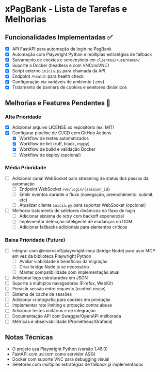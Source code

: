 # xPagBank - Lista de Tarefas e Melhorias

## Funcionalidades Implementadas ✅
- [x] API FastAPI para automação de login no PagBank
- [x] Automação com Playwright Python e múltiplas estratégias de fallback
- [x] Salvamento de cookies e screenshots em `clientes/<username>/`
- [x] Suporte a Docker (headless e com VNC/noVNC)
- [x] Script externo `inicia.py` para chamada da API
- [x] Endpoint `/health` para health check
- [x] Configuração via variáveis de ambiente (.env)
- [x] Tratamento de banners de cookies e seletores dinâmicos

## Melhorias e Features Pendentes 🚧

### Alta Prioridade
- [x] Adicionar arquivo LICENSE ao repositório (ex: MIT)
- [x] Configurar pipeline de CI/CD com GitHub Actions
  - [x] Workflow de testes automatizados
  - [x] Workflow de lint (ruff, black, mypy)
  - [x] Workflow de build e validação Docker
  - [ ] Workflow de deploy (opcional)

### Média Prioridade
- [ ] Adicionar canal WebSocket para streaming de status dos passos da automação
  - [ ] Endpoint WebSocket `/ws/login/{session_id}`
  - [ ] Emitir eventos durante o fluxo (navegação, preenchimento, submit, etc)
  - [ ] Atualizar cliente `inicia.py` para suportar WebSocket (opcional)
- [ ] Melhorar tratamento de seletores dinâmicos no fluxo de login
  - [ ] Adicionar sistema de retry com backoff exponencial
  - [ ] Implementar detecção inteligente de mudanças no DOM
  - [ ] Adicionar fallbacks adicionais para elementos críticos

### Baixa Prioridade (Future)
- [ ] Integrar com @microsoft/playwright-mcp (bridge Node) para usar MCP em vez da biblioteca Playwright Python
  - [ ] Avaliar viabilidade e benefícios da migração
  - [ ] Criar bridge Node.js se necessário
  - [ ] Manter compatibilidade com implementação atual
- [ ] Adicionar logs estruturados em JSON
- [ ] Suporte a múltiplos navegadores (Firefox, WebKit)
- [ ] Persistir sessão entre requests (context reuse)
- [ ] Sistema de cache de sessões
- [ ] Adicionar criptografia para cookies em produção
- [ ] Implementar rate limiting e proteção contra abuse
- [ ] Adicionar testes unitários e de integração
- [ ] Documentação API com Swagger/OpenAPI melhorada
- [ ] Métricas e observabilidade (Prometheus/Grafana)

## Notas Técnicas
- O projeto usa Playwright Python (versão 1.46.0)
- FastAPI com uvicorn como servidor ASGI
- Docker com suporte VNC para debugging visual
- Seletores com múltiplas estratégias de fallback já implementados
